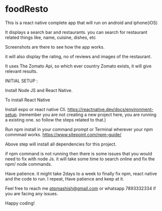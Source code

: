 # foodResto
This is a react native complete app that will run on android and iphone(iOS)

It displays a search bar and restaurants. you can search for restaurant related things like, name, cuisine, dishes, etc

Screenshots are there to see how the app works. 

it will also display the rating, no of reviews and images of the restaurant.

It uses The Zomato Api, so which ever country Zomato exists, it will give relevant results. 

INITIAL SETUP : 

Install Node JS and React Native. 

To install React Native 

Install expo or react native Cli. https://reactnative.dev/docs/environment-setup. (remember you are not creating a new project here, 
you are running a existing one. so follow the steps related to that.)

Run npm install in your command prompt or Terminal wherever your npm commmad works. https://www.sitepoint.com/npm-guide/

Above step will install all dependencies for this project. 

if npm command is not running then there is some issues that you would need to fix with node Js. it will take some time to search online and fix the npm/ node commands.

Have patience. it might take 2days to a week to finally fix npm, react native and the code to run. I repeat, Have patience and keep at it. 

Feel free to reach me ptpmashish@gmail.com or whatsapp 7893332334 if you are facing any issues. 

Happy coding! 

